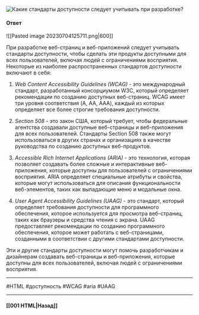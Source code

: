 ![Какие стандарты доступности следует учитывать при разработке?](https://youtu.be/t0sdlbA6yA8?t=210)

#### Ответ

![[Pasted image 20230704125711.png|600]]

При разработке веб-страниц и веб-приложений следует учитывать стандарты доступности, чтобы сделать эти продукты доступными для всех пользователей, включая людей с ограничениями восприятия. Некоторые из наиболее распространенных стандартов доступности включают в себя:

1. *Web Content Accessibility Guidelines (WCAG)* - это международный стандарт, разработанный консорциумом W3C, который определяет рекомендации по созданию доступных веб-страниц. WCAG имеет три уровня соответствия (A, AA, AAA), каждый из которых определяет все более строгие требования доступности.
    
2. *Section 508* - это закон США, который требует, чтобы федеральные агентства создавали доступные веб-страницы и веб-приложения для всех пользователей. Стандарты Section 508 также могут использоваться в других странах и организациях в качестве руководства по созданию доступных веб-продуктов.
    
3. *Accessible Rich Internet Applications (ARIA)* - это технология, которая позволяет создавать более сложные и интерактивные веб-приложения, которые доступны для пользователей с ограничениями восприятия. ARIA определяет специальные атрибуты и свойства, которые могут использоваться для описания функциональности веб-элементов, таких как выпадающие меню и модальные окна.
    
4. *User Agent Accessibility Guidelines (UAAG)* - это стандарт, который определяет требования доступности для программного обеспечения, которое используется для просмотра веб-страниц, таких как браузеры и средства чтения с экрана. UAAG предоставляет рекомендации по созданию программного обеспечения, которое может работать с веб-страницами, созданными в соответствии с другими стандартами доступности.
    

Эти и другие стандарты доступности могут помочь разработчикам и дизайнерам создавать веб-страницы и веб-приложения, которые доступны для всех пользователей, включая людей с ограничениями восприятия.

___
#HTML #доступность #WCAG #aria #UAAG

___

#### [[001 HTML|Назад]]